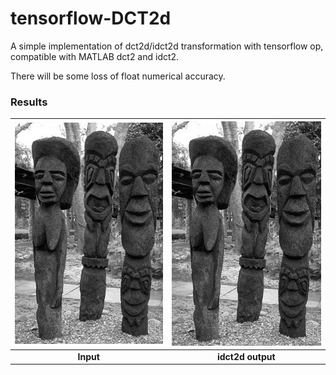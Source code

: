 # tensorflow-DCT2d

A simple implementation of dct2d/idct2d transformation with tensorflow op, compatible with MATLAB dct2 and idct2.

There will be some loss of float numerical accuracy.


### Results ###

|<span align="left"><img src="test001.png" alt="" /></span>|<span align="right"><img src="1.png" alt=""/></span>|
|:----------:|:-------------:|
|  **Input**  | **idct2d output** |
